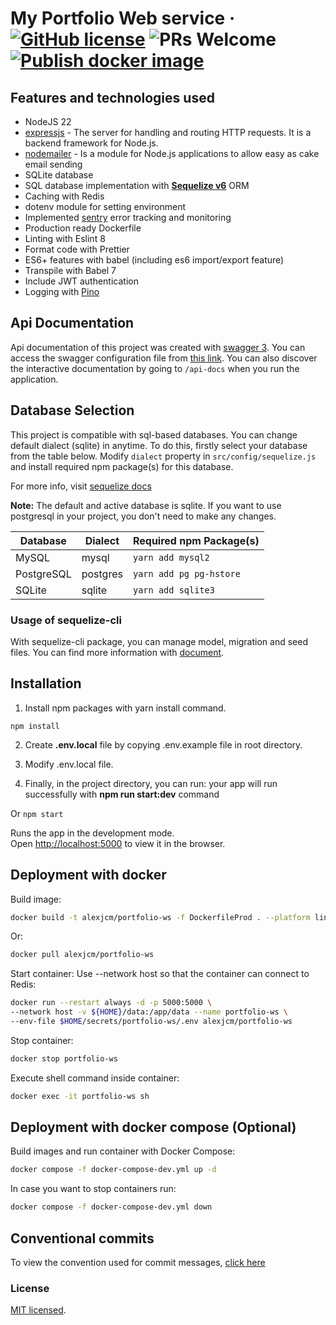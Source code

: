 # My Portfolio Web service &middot; [![GitHub license](https://img.shields.io/badge/license-MIT-blue.svg)](https://github.com/facebook/react/blob/master/LICENSE) ![PRs Welcome](https://img.shields.io/badge/PRs-welcome-brightgreen.svg) [![Publish docker image](https://github.com/alexjcm/portfolio-ws/actions/workflows/publish-docker-image.yml/badge.svg?branch=main)](https://github.com/alexjcm/portfolio-ws/actions/workflows/publish-docker-image.yml)

## Features and technologies used

- NodeJS 22
- [expressjs](https://github.com/expressjs/express) - The server for handling and routing HTTP requests. It is a backend framework for Node.js.
- [nodemailer](https://github.com/nodemailer/nodemailer) - Is a module for Node.js applications to allow easy as cake email sending
- SQLite database
- SQL database implementation with **[Sequelize v6](https://sequelize.org/docs/v6/)** ORM
- Caching with Redis
- dotenv module for setting environment
- Implemented [sentry](https://sentry.io) error tracking and monitoring
- Production ready Dockerfile
- Linting with Eslint 8
- Format code with Prettier
- ES6+ features with babel (including es6 import/export feature)
- Transpile with Babel 7
- Include JWT authentication
- Logging with [Pino](https://www.npmjs.com/package/pino)

## Api Documentation

Api documentation of this project was created with [swagger 3](https://swagger.io/).
You can access the swagger configuration file from [this link](https://app.swaggerhub.com/apis/....).
You can also discover the interactive documentation by going to `/api-docs` when you run the application.

## Database Selection

This project is compatible with sql-based databases. You can change default dialect (sqlite) in anytime.
To do this, firstly select your database from the table below.
Modify `dialect` property in `src/config/sequelize.js` and install required npm package(s) for this database.

For more info, visit [sequelize docs](https://sequelize.org/docs/v6/other-topics/dialect-specific-things/)

**Note:** The default and active database is sqlite.
If you want to use postgresql in your project, you don't need to make any changes.

| Database             | Dialect  | Required npm Package(s) |
| -------------------- | -------- | ----------------------- |
| MySQL                | mysql    | `yarn add mysql2`       |
| PostgreSQL           | postgres | `yarn add pg pg-hstore` |
| SQLite               | sqlite   | `yarn add sqlite3`      |

### Usage of sequelize-cli

With sequelize-cli package, you can manage model, migration and seed files.
You can find more information with [document](https://sequelize.org/docs/v6/other-topics/migrations/).

## Installation

1. Install npm packages with yarn install command.

```
npm install
```

2. Create **.env.local** file by copying .env.example file in root directory.

3. Modify .env.local file.

4. Finally, in the project directory, you can run: your app will run successfully with **npm run start:dev** command

Or `npm start`

Runs the app in the development mode.\
Open [http://localhost:5000](http://localhost:5000) to view it in the browser.

## Deployment with docker

Build image:
```bash
docker build -t alexjcm/portfolio-ws -f DockerfileProd . --platform linux/amd64
```

Or:

```bash
docker pull alexjcm/portfolio-ws
```

Start container:
Use --network host so that the container can connect to Redis:
```bash
docker run --restart always -d -p 5000:5000 \
--network host -v ${HOME}/data:/app/data --name portfolio-ws \
--env-file $HOME/secrets/portfolio-ws/.env alexjcm/portfolio-ws
```

Stop container:
```bash
docker stop portfolio-ws
```

Execute shell command inside container:
```bash
docker exec -it portfolio-ws sh
```

## Deployment with docker compose (Optional)

Build images and run container with Docker Compose:
```bash
docker compose -f docker-compose-dev.yml up -d
```

In case you want to stop containers run:
```bash
docker compose -f docker-compose-dev.yml down
```

## Conventional commits

To view the convention used for commit messages, [click here](https://gist.github.com/alexjcm/6cc0a0a1ed96c85675a9d92706e1099d)

### License

[MIT licensed](./LICENSE).

